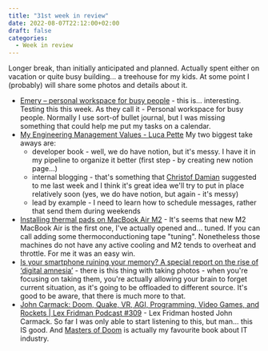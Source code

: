 ```yaml
---
title: "31st week in review"
date: 2022-08-07T22:12:00+02:00
draft: false
categories:
  - Week in review
---
```


Longer break, than initially anticipated and planned. Actually spent either on vacation or quite busy building... a treehouse for my kids. At some point I (probably) will share some photos and details about it.

- [Emery – personal workspace for busy people](https://emery.to) - this is... interesting. Testing this this week. As they call it - Personal workspace for busy people. Normally I use sort-of bullet journal, but I was missing something that could help me put my tasks on a calendar.
- [My Engineering Management Values - Luca Pette](https://lucapette.me/writing/my-engineering-management-values/?utm_source=atom_feed) My two biggest take aways are:
  - developer book - well, we do have notion, but it's messy. I have it in my pipeline to organize it better (first step - by creating new notion page...)
  - internal blogging - that's something that [Christof Damian](https://christof.damian.net/) suggested to me last week and I think it's great idea we'll try to put in place relatively soon (yes, we do have notion, but again - it's messy)
  - lead by example - I need to learn how to schedule messages, rather that send them during weekends
- [Installing thermal pads on MacBook Air M2](https://www.youtube.com/watch?v=20O0tyumdnY) - It's seems that new M2 MacBook Air is the first one, I've actually opened and... tuned. If you can call adding some thermoconductioning tape "tuning". Nonetheless those machines do not have any active cooling and M2 tends to overheat and throttle. For me it was an easy win.
- [Is your smartphone ruining your memory? A special report on the rise of ‘digital amnesia’](https://www.theguardian.com/global/2022/jul/03/is-your-smartphone-ruining-your-memory-the-rise-of-digital-amenesia) - there is this thing with taking photos - when you're focusing on taking them, you're actually allowing your brain to forget current situation, as it's going to be offloaded to different source. It's good to be aware, that there is much more to that.
- [John Carmack: Doom, Quake, VR, AGI, Programming, Video Games, and Rockets | Lex Fridman Podcast #309](https://www.youtube.com/watch?v=I845O57ZSy4) - Lex Fridman hosted John Carmack. So far I was only able to start listening to this, but man... this IS good. And [Masters of Doom](https://en.wikipedia.org/wiki/Masters_of_Doom) is actually my favourite book about IT industry.
